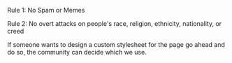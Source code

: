 Rule 1: No Spam or Memes

Rule 2: No overt attacks on people's race, religion, ethnicity, nationality, or creed

If someone wants to design a custom stylesheet for the page go ahead and do so,  the community can decide which we use. 
